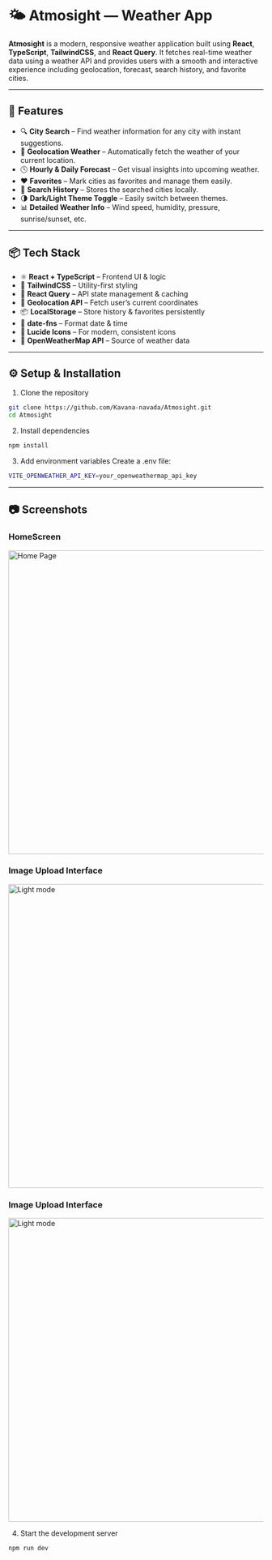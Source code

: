 # 🌤️ Atmosight — Weather App

**Atmosight** is a modern, responsive weather application built using **React**, **TypeScript**, **TailwindCSS**, and **React Query**. It fetches real-time weather data using a weather API and provides users with a smooth and interactive experience including geolocation, forecast, search history, and favorite cities.

---

## 🚀 Features

- 🔍 **City Search** – Find weather information for any city with instant suggestions.
- 📍 **Geolocation Weather** – Automatically fetch the weather of your current location.
- 🕓 **Hourly & Daily Forecast** – Get visual insights into upcoming weather.
- ❤️ **Favorites** – Mark cities as favorites and manage them easily.
- 🧠 **Search History** – Stores the searched cities locally.
- 🌗 **Dark/Light Theme Toggle** – Easily switch between themes.
- 📊 **Detailed Weather Info** – Wind speed, humidity, pressure, sunrise/sunset, etc.

---

## 📦 Tech Stack

- ⚛️ **React + TypeScript** – Frontend UI & logic
- 🎨 **TailwindCSS** – Utility-first styling
- 🔁 **React Query** – API state management & caching
- 📍 **Geolocation API** – Fetch user’s current coordinates
- 📦 **LocalStorage** – Store history & favorites persistently
- 📆 **date-fns** – Format date & time
- 🧭 **Lucide Icons** – For modern, consistent icons
- 📡 **OpenWeatherMap API**  – Source of weather data

---
## ⚙️ Setup & Installation

1. Clone the repository
```bash
git clone https://github.com/Kavana-navada/Atmosight.git
cd Atmosight
```

2. Install dependencies
```bash
npm install
```

3. Add environment variables
Create a .env file:
```bash
VITE_OPENWEATHER_API_KEY=your_openweathermap_api_key
```

---

## 📷 Screenshots  

### HomeScreen   
<img src="screenshot/dashboard.png" alt="Home Page" width="600"/>

### Image Upload Interface 
<img src="screenshot/search.png" alt="Light mode" width="600"/>

### Image Upload Interface 
<img src="screenshot/lightmode.png" alt="Light mode" width="600"/>


4. Start the development server
```bash
npm run dev
```


